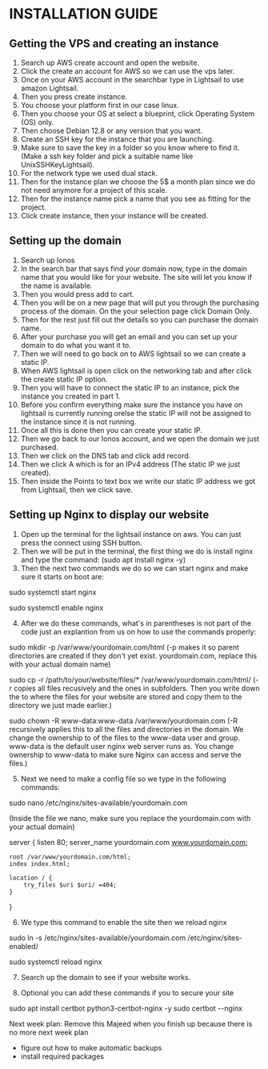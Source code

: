 # INSTALLATION GUIDE 
## Getting the VPS and creating an instance
1. Search up AWS create account and open the website.
2. Click the create an account for AWS so we can use the vps later.
3. Once on your AWS account in the searchbar type in Lightsail to use amazon Lightsail.
4. Then you press create instance.
5. You choose your platform first in our case linux.
6. Then you choose your OS at select a blueprint, click Operating System (OS) only.
7. Then choose Debian 12.8 or any version that you want.
8. Create an SSH key for the instance that you are launching.
9. Make sure to save the key in a folder so you know where to find it. (Make a ssh key folder and pick a suitable name like UnixSSHKeyLightsail).
10. For the network type we used dual stack.
11. Then for the instance plan we choose the 5$ a month plan since we do not need anymore for a project of this scale.
12. Then for the instance name pick a name that you see as fitting for the project.
13. Click create instance, then your instance will be created.

## Setting up the domain
1. Search up Ionos
2. In the search bar that says find your domain now, type in the domain name that you would like for your website. The site will let you know if the name is available.
3. Then you would press add to cart.
4. Then you will be on a new page that will put you through the purchasing process of the domain. On the your selection page click Domain Only.
5. Then for the rest just fill out the details so you can purchase the domain name.
6. After your purchase you will get an email and you can set up your domain to do what you want it to.
7. Then we will need to go back on to AWS lightsail so we can create a static IP.
8. When AWS lightsail is open click on the networking tab and after click the create static IP option.
9. Then you will have to connect the static IP to an instance, pick the instance you created in part 1.
10. Before you confirm everything make sure the instance you have on lightsail is currently running orelse the static IP will not be assigned to the instance since it is not running.
11. Once all this is done then you can create your static IP.
12. Then we go back to our Ionos account, and we open the domain we just purchased.
13. Then we click on the DNS tab and click add record.
14. Then we click A which is for an IPv4 address (The static IP we just created).
15. Then inside the Points to text box we write our static IP address we got from Lightsail, then we click save.

## Setting up Nginx to display our website
1. Open up the terminal for the lightsail instance on aws. You can just press the connect using SSH button.
2. Then we will be put in the terminal, the first thing we do is install nginx and type the command: (sudo apt install nginx -y)
3. Then the next two commands we do so we can start nginx and make sure it starts on boot are:

sudo systemctl start nginx

sudo systemctl enable nginx

4. After we do these commands, what's in parentheses is not part of the code just an explantion from us on how to use the commands properly:

sudo mkdir -p /var/www/yourdomain.com/html (-p makes it so parent directories are created if they don't yet exist. yourdomain.com, replace this with your actual domain name)

sudo cp -r /path/to/your/website/files/* /var/www/yourdomain.com/html/ (-r copies all files recusively and the ones in subfolders. 
Then you write down the to where the files for your website are stored and copy them to the directory we just made earlier.)

sudo chown -R www-data:www-data /var/www/yourdomain.com (-R recursively applies this to all the files and directories in the domain. We change the ownership to of the files to the www-data user and group. www-data is the default user nginx web server runs as. You change ownership to www-data to make sure Nginx can access and serve the files.)

5. Next we need to make a config file so we type in the following commands:

sudo nano /etc/nginx/sites-available/yourdomain.com

(Inside the file we nano, make sure you replace the yourdomain.com with your actual domain)

server {
    listen 80;
    server_name yourdomain.com www.yourdomain.com;

    root /var/www/yourdomain.com/html;
    index index.html; 

    location / {
        try_files $uri $uri/ =404;
    }
}

6. We type this command to enable the site then we reload nginx

sudo ln -s /etc/nginx/sites-available/yourdomain.com /etc/nginx/sites-enabled/

sudo systemctl reload nginx

7. Search up the domain to see if your website works.

8. Optional you can add these commands if you to secure your site

sudo apt install certbot python3-certbot-nginx -y
sudo certbot --nginx

Next week plan: Remove this Majeed when you finish up because there is no more next week plan
- figure out how to make automatic backups 
- install required packages
